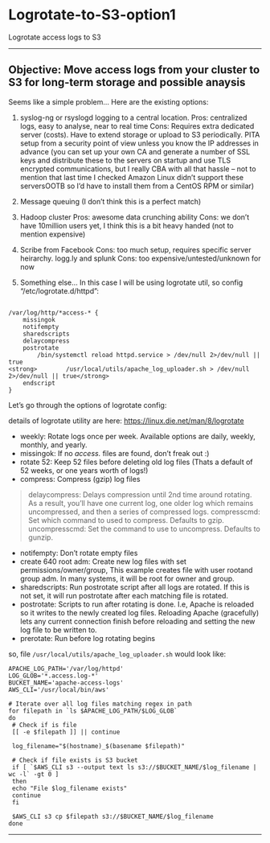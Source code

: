 # Logrotate-to-S3-option1
Logrotate access logs to S3

---
## Objective: Move access logs from your cluster to S3 for long-term storage and possible anaysis

Seems like a simple problem...  Here are the existing options:

1. syslog-ng or rsyslogd logging to a central location.
Pros: centralized logs, easy to analyse, near to real time
Cons: Requires extra dedicated server (costs). Have to extend storage or upload to S3 periodically. PITA setup from a security point of view unless you know the IP addresses in advance (you can set up your own CA and generate a number of SSL keys and distribute these to the servers on startup and use TLS encrypted communications, but I really CBA with all that hassle – not to mention that last time I checked Amazon Linux didn’t support these serversOOTB so I’d have to install them from a CentOS RPM or similar)

2. Message queuing
(I don’t think this is a perfect match)

3. Hadoop cluster
Pros: awesome data crunching ability
Cons: we don’t have 10million users yet, I think this is a bit heavy handed (not to mention expensive)

4. Scribe from Facebook
Cons: too much setup, requires specific server heirarchy.
logg.ly and splunk
Cons: too expensive/untested/unknown for now

5. Something else…
In this case I will be using logrotate util, so config “/etc/logrotate.d/httpd”:

```

/var/log/http/*access-* {
    missingok
    notifempty
    sharedscripts
    delaycompress
    postrotate
        /bin/systemctl reload httpd.service > /dev/null 2>/dev/null || true
<strong>        /usr/local/utils/apache_log_uploader.sh > /dev/null 2>/dev/null || true</strong>
    endscript
}

```


Let’s go through the options of logrotate config:

details of logrotate utility are here: https://linux.die.net/man/8/logrotate

- weekly: Rotate logs once per week. Available options are daily, weekly, monthly, and yearly.
- missingok: If no *access.* files are found, don’t freak out :)
- rotate 52: Keep 52 files before deleting old log files (Thats a default of 52 weeks, or one years worth of logs!)
- compress: Compress (gzip) log files

> delaycompress: Delays compression until 2nd time around rotating. As a result, you’ll have one current log, one older log which remains 
> uncompressed, and then a series of compressed logs.
> compresscmd: Set which command to used to compress. Defaults to gzip.
> uncompresscmd: Set the command to use to uncompress. Defaults to gunzip.

- notifempty: Don’t rotate empty files
- create 640 root adm: Create new log files with set permissions/owner/group, This example creates file with user rootand group adm. In many systems, it will be root for owner and group.
- sharedscripts: Run postrotate script after all logs are rotated. If this is not set, it will run postrotate after each matching file is rotated.
- postrotate: Scripts to run after rotating is done. I.e, Apache is reloaded so it writes to the newly created log files. Reloading Apache (gracefully) lets any current connection finish before reloading and setting the new log file to be written to.
- prerotate: Run before log rotating begins


so, file `/usr/local/utils/apache_log_uploader.sh` would look like:

```
APACHE_LOG_PATH='/var/log/httpd'
LOG_GLOB='*.access.log-*'
BUCKET_NAME='apache-access-logs'
AWS_CLI='/usr/local/bin/aws'
 
# Iterate over all log files matching regex in path
for filepath in `ls $APACHE_LOG_PATH/$LOG_GLOB`
do
 # Check if is file
 [[ -e $filepath ]] || continue
 
 log_filename="$(hostname)_$(basename $filepath)"
 
 # Check if file exists is S3 bucket
 if [ `$AWS_CLI s3 --output text ls s3://$BUCKET_NAME/$log_filename | wc -l` -gt 0 ]
 then
 echo "File $log_filename exists"
 continue
 fi
 
 $AWS_CLI s3 cp $filepath s3://$BUCKET_NAME/$log_filename
done

```




---
